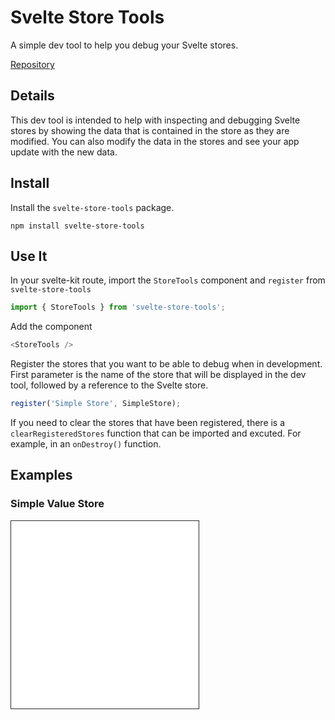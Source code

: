 <script>
  import Examples from './../components/Examples.svelte';
</script>

<style>
  iframe {
    border: solid 1px rgb(45,45,45);
  }
</style>

# Svelte Store Tools

A simple dev tool to help you debug your Svelte stores.

[Repository](https://github.com/kaashin/svelte-store-tools)

## Details

This dev tool is intended to help with inspecting and debugging Svelte stores by showing the data that is contained in the store as they are modified. You can also modify the data in the stores and see your app update with the new data. 

## Install

Install the `svelte-store-tools` package.
```
npm install svelte-store-tools
```

## Use It

In your svelte-kit route, import the `StoreTools` component and `register` from `svelte-store-tools`
```javascript
import { StoreTools } from 'svelte-store-tools';
```

Add the component

```javascript
<StoreTools />
```

Register the stores that you want to be able to debug when in development. First parameter is the name of the store that will be displayed in the dev tool, followed by a reference to the Svelte store.

```javascript
register('Simple Store', SimpleStore);
```

If you need to clear the stores that have been registered, there is a `clearRegisteredStores` function that can be imported and excuted. For example, in an `onDestroy()` function.

## Examples

### Simple Value Store
<iframe src="/examples/simple-value-store" height=300/>

### Array Store
<iframe src="/examples/array-store" height=300 />





